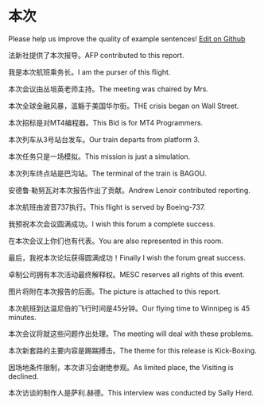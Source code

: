 # 本次

Please help us improve the quality of example sentences! [Edit on Github](https://github.com/jiyushe/jiyu-example-sentence-source/blob/main/chinese/benci.md)

<p><span class="chinese">法新社提供了本次报导。</span><span class="english">AFP contributed to this report.</span></p>

<p><span class="chinese">我是本次航班乘务长。</span><span class="english">I am the purser of this flight.</span></p>

<p><span class="chinese">本次会议由丛培英老师主持。</span><span class="english">The meeting was chaired by Mrs.</span></p>

<p><span class="chinese">本次全球金融风暴，滥觞于美国华尔街。</span><span class="english">THE crisis began on Wall Street.</span></p>

<p><span class="chinese">本次招标是对MT4编程器。</span><span class="english">This Bid is for MT4 Programmers.</span></p>

<p><span class="chinese">本次列车从3号站台发车。</span><span class="english">Our train departs from platform 3.</span></p>

<p><span class="chinese">本次任务只是一场模拟。</span><span class="english">This mission is just a simulation.</span></p>

<p><span class="chinese">本次列车终点站是巴沟站。</span><span class="english">The terminal of the train is BAGOU.</span></p>

<p><span class="chinese">安德鲁·勒努瓦对本次报告作出了贡献。</span><span class="english">Andrew Lenoir contributed reporting.</span></p>

<p><span class="chinese">本次航班由波音737执行。</span><span class="english">This flight is served by Boeing-737.</span></p>

<p><span class="chinese">我预祝本次会议圆满成功。</span><span class="english">I wish this forum a complete success.</span></p>

<p><span class="chinese">在本次会议上你们也有代表。</span><span class="english">You are also represented in this room.</span></p>

<p><span class="chinese">最后，我祝本次论坛获得圆满成功！</span><span class="english">Finally I wish the forum great success.</span></p>

<p><span class="chinese">卓制公司拥有本次活动最终解释权。</span><span class="english">MESC reserves all rights of this event.</span></p>

<p><span class="chinese">图片将附在本次报告的后面。</span><span class="english">The picture is attached to this report.</span></p>

<p><span class="chinese">本次航班到达温尼伯的飞行时间是45分钟。</span><span class="english">Our flying time to Winnipeg is 45 minutes.</span></p>

<p><span class="chinese">本次会议将就这些问题作出处理。</span><span class="english">The meeting will deal with these problems.</span></p>

<p><span class="chinese">本次新套路的主要内容是踢踹搏击。</span><span class="english">The theme for this release is Kick-Boxing.</span></p>

<p><span class="chinese">因场地条件限制，本次讲习会谢绝参观。</span><span class="english">As limited place, the Visiting is declined.</span></p>

<p><span class="chinese">本次访谈的制作人是萨利.赫德。</span><span class="english">This interview was conducted by Sally Herd.</span></p>

